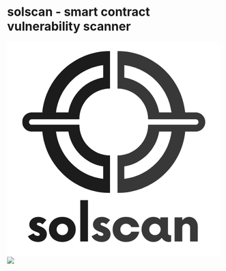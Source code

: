 # solscan - smart contract vulnerability scanner
![alt text](https://github.com/riczardo/solscan/blob/main/logo.png?raw=true)
<img src="/blob/main/logo.png" width="128"/>
